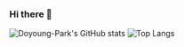### Hi there 👋

<!--
**Doyoung-Park/Doyoung-Park** is a ✨ _special_ ✨ repository because its `README.md` (this file) appears on your GitHub profile.

Here are some ideas to get you started:

- 🔭 I’m currently working on ...
- 🌱 I’m currently learning ...
- 👯 I’m looking to collaborate on ...
- 🤔 I’m looking for help with ...
- 💬 Ask me about ...
- 📫 How to reach me: ...
- 😄 Pronouns: ...
- ⚡ Fun fact: ...
-->
![Doyoung-Park's GitHub stats](https://github-readme-stats.vercel.app/api?username=Doyoung-Park&show_icons=true&theme=radical)
![Top Langs](https://github-readme-stats.vercel.app/api/top-langs/?username=Doyoung-Park&layout=compact&theme=tokyonight)
